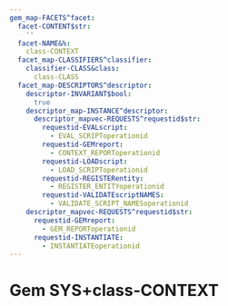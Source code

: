 ```yaml
---
gem_map-FACETS^facet:
  facet-CONTENT$str:
    ''
  facet-NAME&%:
    class-CONTEXT
  facet_map-CLASSIFIERS^classifier:
    classifier-CLASS&class:
      class-CLASS
  facet_map-DESCRIPTORS^descriptor:
    descriptor-INVARIANT$bool:
      true
    descriptor_map-INSTANCE^descriptor:
      descriptor_mapvec-REQUESTS^requestid$str:
        requestid-EVALscript:
          - EVAL_SCRIPToperationid
        requestid-GEMreport:
          - CONTEXT_REPORToperationid
        requestid-LOADscript:
          - LOAD_SCRIPToperationid
        requestid-REGISTERentity:
          - REGISTER_ENTITYoperationid
        requestid-VALIDATEscriptNAMES:
          - VALIDATE_SCRIPT_NAMESoperationid
    descriptor_mapvec-REQUESTS^requestid$str:
      requestid-GEMreport:
        - GEM_REPORToperationid
      requestid-INSTANTIATE:
        - INSTANTIATEoperationid
---
```

# Gem SYS+class-CONTEXT

